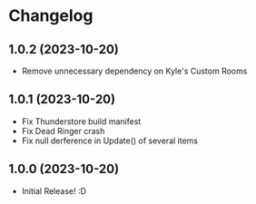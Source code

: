 # Changelog

## 1.0.2 (2023-10-20)

- Remove unnecessary dependency on Kyle's Custom Rooms

## 1.0.1 (2023-10-20)

- Fix Thunderstore build manifest
- Fix Dead Ringer crash
- Fix null derference in Update() of several items

## 1.0.0 (2023-10-20)
	
- Initial Release! :D
